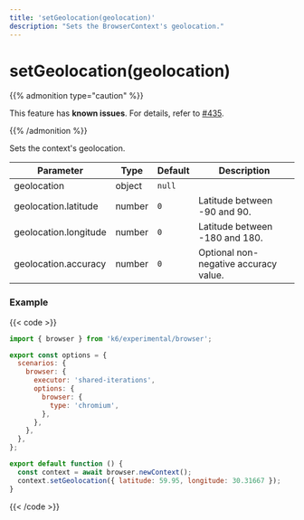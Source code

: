 ```yaml
---
title: 'setGeolocation(geolocation)'
description: "Sets the BrowserContext's geolocation."
---
```


# setGeolocation(geolocation)

{{% admonition type="caution" %}}

This feature has **known issues**. For details, refer to
[#435](https://github.com/grafana/xk6-browser/issues/435).

{{% /admonition %}}

Sets the context's geolocation.

<TableWithNestedRows>

| Parameter             | Type   | Default | Description                           |
| --------------------- | ------ | ------- | ------------------------------------- |
| geolocation           | object | `null`  |                                       |
| geolocation.latitude  | number | `0`     | Latitude between -90 and 90.          |
| geolocation.longitude | number | `0`     | Latitude between -180 and 180.        |
| geolocation.accuracy  | number | `0`     | Optional non-negative accuracy value. |

</TableWithNestedRows>

### Example

{{< code >}}

```javascript
import { browser } from 'k6/experimental/browser';

export const options = {
  scenarios: {
    browser: {
      executor: 'shared-iterations',
      options: {
        browser: {
          type: 'chromium',
        },
      },
    },
  },
};

export default function () {
  const context = await browser.newContext();
  context.setGeolocation({ latitude: 59.95, longitude: 30.31667 });
}
```

{{< /code >}}
